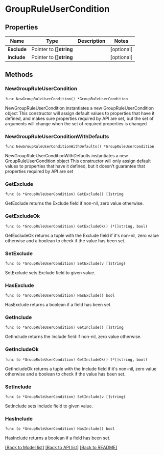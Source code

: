 # GroupRuleUserCondition

## Properties

Name | Type | Description | Notes
------------ | ------------- | ------------- | -------------
**Exclude** | Pointer to **[]string** |  | [optional] 
**Include** | Pointer to **[]string** |  | [optional] 

## Methods

### NewGroupRuleUserCondition

`func NewGroupRuleUserCondition() *GroupRuleUserCondition`

NewGroupRuleUserCondition instantiates a new GroupRuleUserCondition object
This constructor will assign default values to properties that have it defined,
and makes sure properties required by API are set, but the set of arguments
will change when the set of required properties is changed

### NewGroupRuleUserConditionWithDefaults

`func NewGroupRuleUserConditionWithDefaults() *GroupRuleUserCondition`

NewGroupRuleUserConditionWithDefaults instantiates a new GroupRuleUserCondition object
This constructor will only assign default values to properties that have it defined,
but it doesn't guarantee that properties required by API are set

### GetExclude

`func (o *GroupRuleUserCondition) GetExclude() []string`

GetExclude returns the Exclude field if non-nil, zero value otherwise.

### GetExcludeOk

`func (o *GroupRuleUserCondition) GetExcludeOk() (*[]string, bool)`

GetExcludeOk returns a tuple with the Exclude field if it's non-nil, zero value otherwise
and a boolean to check if the value has been set.

### SetExclude

`func (o *GroupRuleUserCondition) SetExclude(v []string)`

SetExclude sets Exclude field to given value.

### HasExclude

`func (o *GroupRuleUserCondition) HasExclude() bool`

HasExclude returns a boolean if a field has been set.

### GetInclude

`func (o *GroupRuleUserCondition) GetInclude() []string`

GetInclude returns the Include field if non-nil, zero value otherwise.

### GetIncludeOk

`func (o *GroupRuleUserCondition) GetIncludeOk() (*[]string, bool)`

GetIncludeOk returns a tuple with the Include field if it's non-nil, zero value otherwise
and a boolean to check if the value has been set.

### SetInclude

`func (o *GroupRuleUserCondition) SetInclude(v []string)`

SetInclude sets Include field to given value.

### HasInclude

`func (o *GroupRuleUserCondition) HasInclude() bool`

HasInclude returns a boolean if a field has been set.


[[Back to Model list]](../README.md#documentation-for-models) [[Back to API list]](../README.md#documentation-for-api-endpoints) [[Back to README]](../README.md)


